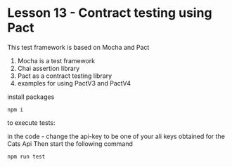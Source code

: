 # Lesson 13 - Contract testing using Pact

This test framework is based on Mocha and Pact
1. Mocha is a test framework
2. Chai assertion library
3. Pact as a contract testing library
4. examples for using PactV3 and PactV4

install packages
```
npm i
```

to execute tests:

in the code - change the api-key to be one of your ali keys obtained for the Cats Api
Then start the following command
```
npm run test
```